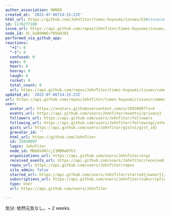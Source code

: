 ```yaml
---
author_association: OWNER
created_at: '2022-07-06T14:15:23Z'
html_url: https://github.com/JohnTitor/times-huyuumi/issues/53#issuecomment-1176277109
id: 1176277109
issue_url: https://api.github.com/repos/JohnTitor/times-huyuumi/issues/53
node_id: IC_kwDOHWEcT85GHJB1
performed_via_github_app: 
reactions:
  "+1": 0
  "-1": 0
  confused: 0
  eyes: 0
  heart: 0
  hooray: 0
  laugh: 0
  rocket: 0
  total_count: 0
  url: https://api.github.com/repos/JohnTitor/times-huyuumi/issues/comments/1176277109/reactions
updated_at: '2022-07-06T14:15:23Z'
url: https://api.github.com/repos/JohnTitor/times-huyuumi/issues/comments/1176277109
user:
  avatar_url: https://avatars.githubusercontent.com/u/25030997?v=4
  events_url: https://api.github.com/users/JohnTitor/events{/privacy}
  followers_url: https://api.github.com/users/JohnTitor/followers
  following_url: https://api.github.com/users/JohnTitor/following{/other_user}
  gists_url: https://api.github.com/users/JohnTitor/gists{/gist_id}
  gravatar_id: ''
  html_url: https://github.com/JohnTitor
  id: 25030997
  login: JohnTitor
  node_id: MDQ6VXNlcjI1MDMwOTk3
  organizations_url: https://api.github.com/users/JohnTitor/orgs
  received_events_url: https://api.github.com/users/JohnTitor/received_events
  repos_url: https://api.github.com/users/JohnTitor/repos
  site_admin: false
  starred_url: https://api.github.com/users/JohnTitor/starred{/owner}{/repo}
  subscriptions_url: https://api.github.com/users/JohnTitor/subscriptions
  type: User
  url: https://api.github.com/users/JohnTitor

---
```

気分: 依然元気なし。~ 2 weeks.